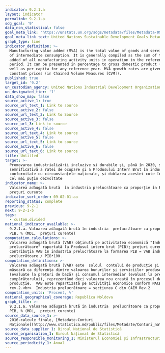 ```yaml
---
indicator: 9.2.1.a
layout: indicator
permalink: 9-2-1-a
sdg_goal: '9'
data_non_statistical: false
goal_meta_link: 'https://unstats.un.org/sdgs/metadata/files/Metadata-09-02-01.pdf '
goal_meta_link_text: United Nations Sustainable Development Goals Metadata (PDF 217 KB)
graph_type: line
indicator_definition: >-
  Manufacturing value added (MVA) is the total value of goods and services net
  of intermediate consumption. It is generally compiled as the sum of the value
  added of all manufacturing activity units in operation in the reference
  period. It can be presented in percentage to gross domestic product (GDP) as
  well as per capita for any reference year. MVA growth rates are given at
  constant prices (in Chained Volume Measures [CVM]).
published: true
target_id: '9.2'
un_custodian_agency: United Nations Industrial Development Organization (UNIDO)
un_designated_tier: '1'
data_show_map: false
source_active_1: true
source_url_text_1: Link to source
source_active_2: false
source_url_text_2: Link to Source
source_active_3: false
source_url_3: Link to source
source_active_4: false
source_url_text_4: Link to source
source_active_5: false
source_url_text_5: Link to source
source_active_6: false
source_url_text_6: Link to source
title: Untitled
target: >-
  Promovarea industrializării incluzive și durabile și, până în 2030, sporirea
  semnificativă a ratei de ocupare și a Produsului Intern Brut în industrie, în
  conformitate cu circumstanțele naționale, și dublarea acestei cote în țările
  cel mai puțin dezvoltate
indicator_name: >-
  Valoarea adăugată brută  în industria prelucrătoare ca proporție în PIB,
  prețuri curente
indicator_sort_order: 09-02-01-aa
reporting_status: complete
previous: 9-2-1
next: 9-2-1-b
tags:
  - custom.divided
national_indicator_available: >-
  9.2.1.a. Valoarea adăugată brută în industria  prelucrătoare ca proporţie în
  PIB, % (MDL,  prețuri curente)
computation_calculations: >-
  Valoarea adăugată brută (VAB) obținută pe activitatea economică "Industria
  prelucrătoare" raportată la Produsul intern brut (PIB); prețuri curente.<br> 
  Contribuția VAB în industria prelucrătoare la formarea PIB = VAB industrie
  prelucrătoare / PIB*100.
computation_definitions: >-
  Valoarea adăugată brută (VAB) este  soldul  contului de producție și se
  măsoară ca diferența dintre valoarea bunurilor și serviciilor produse
  (evaluate la prețuri de bază) și consumul intermediar (evaluat la prețurile
  cumpărătorului), reprezentând deci valoarea nou creată în procesul de
  producție.  VAB este repartizată pe activități economice conform NACE
  rev.2.<br>  Industria prelucrătoare = secțiunea C din CAEM Rev.2
computation_units: 'Procent, %'
national_geographical_coverage: Republica Moldova
graph_title: >-
  9.2.1.a. Valoarea adăugată brută în industria  prelucrătoare ca proporţie în
  PIB, % (MDL,  prețuri curente)
source_data_source_1: >-
  2016-calcule finale, [Metadate-Conturi
  Naționale](http://www.statistica.md/public/files/Metadate/Conturi_nationale.pdf)
source_data_supplier_1: Biroul Național de Statistică
source_organisation_1: Biroul Național de Statistică
source_responsible_monitoring_1: Ministerul Economiei și Infrastructurii
source_periodicity_1: Anual
---
```

